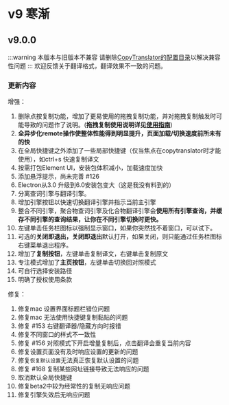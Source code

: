 # v9 寒渐

## v9.0.0
:::warning
本版本与旧版本不兼容
请删除[CopyTranslator的配置目录](/guide/questions.html#copytranslator的配置目录在哪里)以解决兼容性问题
:::
欢迎反馈关于翻译格式，翻译效果不一致的问题。

### 更新内容
增强：

1. 删除点按复制功能，增加了更易使用的拖拽复制功能，并对拖拽复制触发时可能导致的问题作了说明。(**拖拽复制使用说明详见[使用指南](/guide/9.0.0)**)
2. **全异步化remote操作使整体性能得到明显提升，页面加载/切换速度前所未有的快**
3. 在全局快捷键之外添加了一些局部快捷键（仅当焦点在copytranslator时才能使用），如ctrl+s 快速复制译文
4. 按需打包Element UI，安装包体积减小，加载速度加快
5. 添加悬浮提示，尚未完善 #126
6. Electron从3.0 升级到6.0安装包变大（这是我没有料到的）
7. 分离查词引擎与翻译引擎。
8. 增加引擎按钮以快速切换翻译引擎并指示当前主引擎
9. 整合不同引擎，聚合物查词引擎及化合物翻译引擎会**使用所有引擎查询，并缓存不同引擎的查询结果，让你在不同引擎切换时更快。**
10. 左键单击任务栏图标以强制显示窗口，如果你突然找不着窗口，可以试下。
11. 可选的**关闭即退出，关闭即退出**默认打开，如果关闭，则只能通过任务栏图标右键菜单退出程序。
12. 增加了**复制按钮**，左键单击复制译文，右键单击复制原文
13. 专注模式增加了**主页按钮**，左键单击切换回对照模式
14. 可自行选择安装路径
15. 明确了授权使用条款

修复：

1. 修复mac 设置界面标题栏错位问题
2. 修复mac 无法使用快捷键复制黏贴的问题
3. 修复 #153 右键翻译器/隐藏方向时报错
4. 修复不同窗口的样式不一致性
5. 修复 #156 对照模式下开启增量复制后，点击翻译会重复当前内容 
6. 修复设置页面没有及时响应设置的更新的问题
7. 修复`恢复默认设置`无法真正恢复默认设置的问题
8. 修复 #168 复制某些网址链接导致无法响应的问题
9. 取消默认全局快捷键
10. 修复beta2中较为经常性的复制无响应问题
11. 修复引擎失效后无响应问题